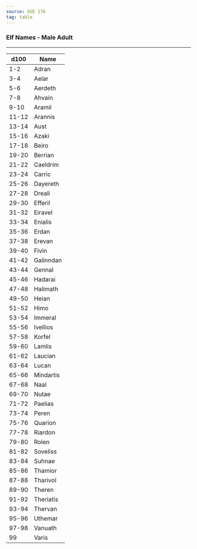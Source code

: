 ```yaml
---
source: XGE 176
tag: table
---
```


### Elf Names - Male Adult
---
|d100|Name|
|----|------------|
|1-2|Adran|
|3-4|Aelar|
|5-6|Aerdeth|
|7-8|Ahvain|
|9-10|Aramil|
|11-12|Arannis|
|13-14|Aust|
|15-16|Azaki|
|17-18|Beiro|
|19-20|Berrian|
|21-22|Caeldrim|
|23-24|Carric|
|25-26|Dayereth|
|27-28|Dreali|
|29-30|Efferil|
|31-32|Eiravel|
|33-34|Enialis|
|35-36|Erdan|
|37-38|Erevan|
|39-40|Fivin|
|41-42|Galinndan|
|43-44|Gennal|
|45-46|Hadarai|
|47-48|Halimath|
|49-50|Heian|
|51-52|Himo|
|53-54|Immeral|
|55-56|Ivellios|
|57-58|Korfel|
|59-60|Lamlis|
|61-62|Laucian|
|63-64|Lucan|
|65-66|Mindartis|
|67-68|Naal|
|69-70|Nutae|
|71-72|Paelias|
|73-74|Peren|
|75-76|Quarion|
|77-78|Riardon|
|79-80|Rolen|
|81-82|Soveliss|
|83-84|Suhnae|
|85-86|Thamior|
|87-88|Tharivol|
|89-90|Theren|
|91-92|Theriatis|
|93-94|Thervan|
|95-96|Uthemar|
|97-98|Vanuath|
|99|Varis|
